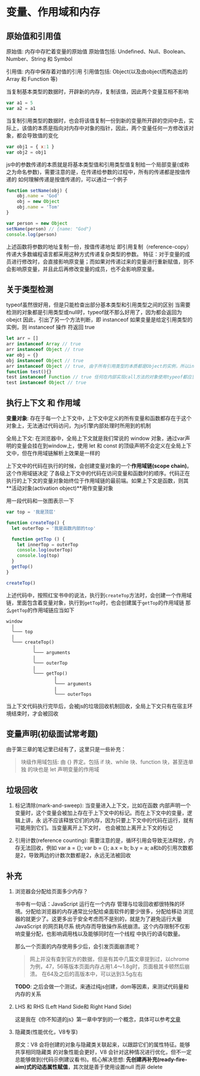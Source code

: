 <!--
 * @Author: yiwen.wu
 * @Date: 2021-04-06 11:09:14
 * @LastEditTime: 2021-04-20 09:06:17
 * @LastEditors: yiwen.wu
 * @Description: 
 * @FilePath: /js-exercise/note/js高程(第四版)/chap.4.md
-->
# 变量、作用域和内存

## 原始值和引用值

原始值: 内存中存贮着变量的原始值
原始值包括: Undefined、Null、Boolean、Number、String 和 Symbol

引用值: 内存中保存着对值的引用
引用值包括: Object(以及由object而构造出的Array 和 Function 等)

当复制基本类型的数据时，开辟新的内存，复制该值，因此两个变量互相不影响
```js
var a1 = 5 
var a2 = a1 
```

当复制引用类型的数据时，也会将该值复制一份到新的变量所开辟的空间中去，实际上，该值的本质是指向对内存中对象的指针，因此，两个变量任何一方修改该对象，都会导致值的变化
```js
var obj1 = { x:1 }
var obj2 = obj1
```

js中的参数传递的本质就是将基本类型值和引用类型值复制给一个局部变量(或称之为命名参数)，需要注意的是，在传递给参数的过程中，所有的传递都是按值传递的
如何理解传递是按值传递的，可以通过一个例子
```js
function setName(obj) {
    obj.name = 'God'
    obj = new Object
    obj.name = 'Tom'
}

var person = new Object
setName(person) // {name: "God"}
console.log(person)
```

上述函数将参数的地址复制一份，按值传递地址
即引用复制（reference-copy）传递大多数编程语言都采用这种方式传递复杂类型的参数。
特征：对于变量的成员进行修改时，会直接影响原变量；而如果对传递过来的变量进行重新赋值，则不会影响原变量，并且此后再修改变量的成员，也不会影响原变量。

## 关于类型检测

typeof虽然很好用，但是只能检查出部分基本类型和引用类型之间的区别
当需要检测的对象都是引用类型或null时，typeof就不那么好用了，因为都会返回为obejct
因此，引出了另一个方法判断，即 instanceof
如果变量是给定引用类型的实例，则 instanceof 操作 符返回 true

```js
let arr = []
arr instanceof Array // true
arr instanceof Object // true
var obj = {}
obj instanceof Object // true
arr instanceof Object // true, 由于所有引用类型的本质都是Object的实例，所以instanceof Objrct都会返回true
function test(){}
test instanceof Function // true 任何在内部实现call方法的对象使用typeof都应当返回function，因此在safari和chrome中对正则使用typeof返回的是function，而在ie和火狐浏览器中返回的是object
test instanceof Object // true
```

## 执行上下文 和 作用域

**变量对象**: 存在于每一个上下文中，上下文中定义的所有变量和函数都存在于这个对象上，无法通过代码访问，为js引擎内部处理时所用到的机制

全局上下文: 在浏览器中，全局上下文就是我们常说的 window 对象，通过var声明的变量会挂在到window上，使用 let 和 const 的顶级声明不会定义在全局上下文中，但在作用域链解析上效果是一样的

上下文中的代码在执行的时候，会创建变量对象的一个**作用域链(scope chain)**。这个作用域链决定 了各级上下文中的代码在访问变量和函数时的顺序。代码正在执行的上下文的变量对象始终位于作用域链的最前端。如果上下文是函数，则其**活动对象(activation object)**用作变量对象

用一段代码和一张图表示一下

```js
var top = '我是顶层'

function createTop() {
  let outerTop = '我是函数内部的top'

  function getTop () {
    let innerTop = outerTop
    console.log(outerTop)
    console.log(top)
  }
  getTop()
}

createTop()
```

上述代码中，按照红宝书中的说法，执行到`createTop`方法时，会创建一个作用域链，里面包含着变量对象，执行到`getTop`时，也会创建属于`getTop`的作用域链
那么`getTop`的作用域链应当如下

```
window
  |
  ╰─── top
  |
  ╰─── createTop()
          |
          ╰─── arguments
          |
          ╰─── outerTop
          |
          ╰─── getTop()
                  |
                  ╰─── arguments
                  |
                  ╰─── outerTops 
```

当上下文代码执行完毕后，会被js的垃圾回收机制回收，全局上下文只有在宿主环境结束时，才会被回收

## 变量声明(初级面试常考题)

由于第三章的笔记里已经有了，这里只是一些补充：

> 块级作用域包括: 由 {} 界定。包括 if 块、while 块、function 块，甚至连单独 的块也是 let 声明变量的作用域

## 垃圾回收

1. 标记清除(mark-and-sweep): 当变量进入上下文，比如在函数 内部声明一个变量时，这个变量会被加上存在于上下文中的标记。而在上下文中的变量，逻辑上讲，永 远不应该释放它们的内存，因为只要上下文中的代码在运行，就有可能用到它们。当变量离开上下文时， 也会被加上离开上下文的标记

2. 引用计数(reference counting): 需要注意的是，循环引用会导致无法释放，内存无法回收，例如 var a = {}; var b = {}; a.x = b; b.y = a; a和b的引用次数都是2，导致两边的计数次数都是2，永远无法被回收

## 补充

1. 浏览器会分配给页面多少内存？

    书中有一句话：JavaScript 运行在一个内存 管理与垃圾回收都很特殊的环境。分配给浏览器的内存通常比分配给桌面软件的要少很多，分配给移动 浏览器的就更少了。这更多出于安全考虑而不是别的，就是为了避免运行大量 JavaScript 的网页耗尽系 统内存而导致操作系统崩溃。这个内存限制不仅影响变量分配，也影响调用栈以及能够同时在一个线程 中执行的语句数量。

    那么一个页面的内存使用多少后，会引发页面崩溃呢？

    > 网上并没有查到官方的数据，但是有其中几篇文章提到过，以chrome为例，47，56等版本页面内存占用1.4～1.8g时，页面极其卡顿然后崩溃。
    > 在64及之后的高版本中，可以达到3.5g左右
  
    **TODO**: 之后会做一个测试，来通过纯js创建，dom等因素，来测试代码量和内存的关系

2. LHS 和 RHS (Left Hand Side和 Right Hand Side)

    这是我在《你不知道的js》第一章中学到的一个概念，具体可以参考[文章](https://segmentfault.com/a/1190000010645079)

3. 隐藏类(性能优化，V8专享)

   原文：V8 会将创建的对象与隐藏类关联起来，以跟踪它们的属性特征。能够共享相同隐藏类 的对象性能会更好，V8 会针对这种情况进行优化，但不一定总能够做到(代码示例建议看书)。核心解决思想: **先创建再补充(ready-fire-aim)式的动态属性赋值**，其次就是善于使用设置null 而非 delete
  